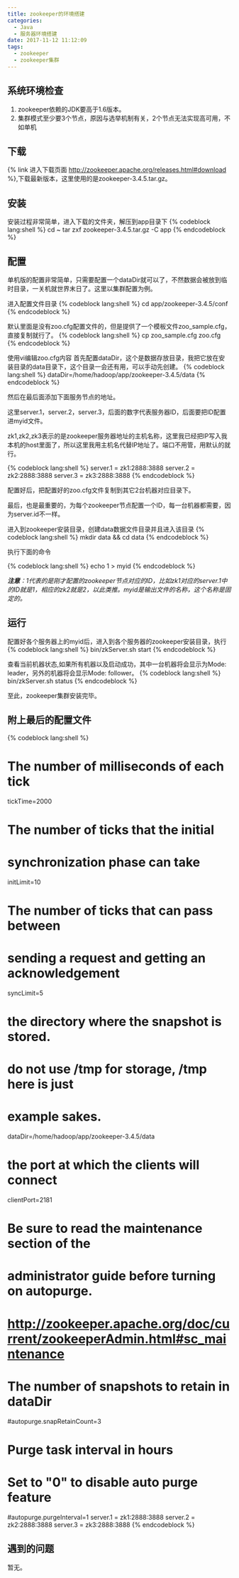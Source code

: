 ```yaml
---
title: zookeeper的环境搭建
categories:
  - Java
  - 服务器环境搭建
date: 2017-11-12 11:12:09
tags:
  - zookeeper
  - zookeeper集群
---
```

## 系统环境检查
1. zookeeper依赖的JDK要高于1.6版本。
2. 集群模式至少要3个节点，原因与选举机制有关，2个节点无法实现高可用，不如单机

## 下载
{% link 进入下载页面 http://zookeeper.apache.org/releases.html#download %},下载最新版本，这里使用的是zookeeper-3.4.5.tar.gz。

## 安装
安装过程非常简单，进入下载的文件夹，解压到app目录下
{% codeblock lang:shell %}
cd ~
tar zxf zookeeper-3.4.5.tar.gz -C app
{% endcodeblock %}

## 配置
单机版的配置非常简单，只需要配置一个dataDir就可以了，不然数据会被放到临时目录，一关机就世界末日了。这里以集群配置为例。

<!-- more --> 
 进入配置文件目录
{% codeblock lang:shell %}
 cd app/zookeeper-3.4.5/conf
{% endcodeblock %}
 
 默认里面是没有zoo.cfg配置文件的，但是提供了一个模板文件zoo_sample.cfg，直接复制就行了。
 {% codeblock lang:shell %}
 cp zoo_sample.cfg zoo.cfg
 {% endcodeblock %}
 
 使用vi编辑zoo.cfg内容
 首先配置dataDir，这个是数据存放目录，我把它放在安装目录的data目录下，这个目录一会还有用，可以手动先创建。
{% codeblock lang:shell %}
dataDir=/home/hadoop/app/zookeeper-3.4.5/data
{% endcodeblock %}

然后在最后面添加下面服务节点的地址。

这里server.1，server.2，server.3，后面的数字代表服务器ID，后面要把ID配置进myid文件。

zk1,zk2,zk3表示的是zookeeper服务器地址的主机名称，这里我已经把IP写入我本机的host里面了，所以这里我用主机名代替IP地址了。端口不用管，用默认的就行。

{% codeblock lang:shell %}
server.1 = zk1:2888:3888
server.2 = zk2:2888:3888
server.3 = zk3:2888:3888
{% endcodeblock %}
 
 配置好后，把配置好的zoo.cfg文件复制到其它2台机器对应目录下。
 
 最后，也是最重要的，为每个zookeeper节点配置一个ID，每一台机器都需要，因为server.id不一样。
 
 进入到zookeeper安装目录，创建data数据文件目录并且进入该目录
{% codeblock lang:shell %}
mkdir data && cd data
{% endcodeblock %}

执行下面的命令

{% codeblock lang:shell %}
echo 1 > myid
{% endcodeblock %}

_**注意**：1代表的是刚才配置的zookeeper节点对应的ID，比如zk1对应的server.1中的ID就是1，相应的zk2就是2，以此类推。myid是输出文件的名称，这个名称是固定的。_

## 运行

配置好各个服务器上的myid后，进入到各个服务器的zookeeper安装目录，执行
{% codeblock lang:shell %}
bin/zkServer.sh start
{% endcodeblock %}

查看当前机器状态,如果所有机器以及启动成功，其中一台机器将会显示为Mode: leader，另外的机器将会显示Mode: follower。
{% codeblock lang:shell %}
bin/zkServer.sh status
{% endcodeblock %}

至此，zookeeper集群安装完毕。

## 附上最后的配置文件

{% codeblock lang:shell %}
# The number of milliseconds of each tick
tickTime=2000
# The number of ticks that the initial
# synchronization phase can take
initLimit=10
# The number of ticks that can pass between
# sending a request and getting an acknowledgement
syncLimit=5
# the directory where the snapshot is stored.
# do not use /tmp for storage, /tmp here is just
# example sakes.
dataDir=/home/hadoop/app/zookeeper-3.4.5/data
# the port at which the clients will connect
clientPort=2181
#
# Be sure to read the maintenance section of the
# administrator guide before turning on autopurge.
#
# http://zookeeper.apache.org/doc/current/zookeeperAdmin.html#sc_maintenance
#
# The number of snapshots to retain in dataDir
#autopurge.snapRetainCount=3
# Purge task interval in hours
# Set to "0" to disable auto purge feature
#autopurge.purgeInterval=1
server.1 = zk1:2888:3888
server.2 = zk2:2888:3888
server.3 = zk3:2888:3888
{% endcodeblock %}
 
## 遇到的问题
暂无。